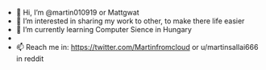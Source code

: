 - 👋 Hi, I’m @martin010919 or Mattgwat
- 👀 I’m interested in sharing my work to other, to make there life easier
- 🌱 I’m currently learning Computer Sience in Hungary
- 
- 📫 Reach me in:
https://twitter.com/Martinfromcloud
or
u/martinsallai666 in reddit

